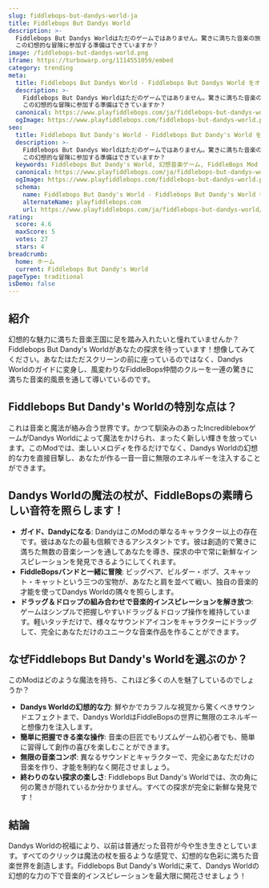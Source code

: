 ```yaml
---
slug: fiddlebops-but-dandys-world-ja
title: Fiddlebops But Dandys World
description: >-
  Fiddlebops But Dandys Worldはただのゲームではありません。驚きに満ちた音楽の旅です。
  この幻想的な冒険に参加する準備はできていますか？
image: /fiddlebops-but-dandys-world.png
iframe: https://turbowarp.org/1114551059/embed
category: trending
meta:
  title: Fiddlebops But Dandys World - Fiddlebops But Dandys World をオンラインでプレイ
  description: >-
    Fiddlebops But Dandys Worldはただのゲームではありません。驚きに満ちた音楽の旅です。
    この幻想的な冒険に参加する準備はできていますか？
  canonical: https://www.playfiddlebops.com/ja/fiddlebops-but-dandys-world/
  ogImage: https://www.playfiddlebops.com/fiddlebops-but-dandys-world.png
seo:
  title: Fiddlebops But Dandy's World - Fiddlebops But Dandy's World をオンラインでプレイ
  description: >-
    Fiddlebops But Dandys Worldはただのゲームではありません。驚きに満ちた音楽の旅です。
    この幻想的な冒険に参加する準備はできていますか？
  keywords: Fiddlebops But Dandy's World, 幻想音楽ゲーム, FiddleBops Mod
  canonical: https://www.playfiddlebops.com/ja/fiddlebops-but-dandys-world/
  ogImage: https://www.playfiddlebops.com/fiddlebops-but-dandys-world.png
  schema:
    name: Fiddlebops But Dandy's World - Fiddlebops But Dandy's World をオンラインでプレイ
    alternateName: playfiddlebops.com
    url: https://www.playfiddlebops.com/ja/fiddlebops-but-dandys-world/
rating:
  score: 4.6
  maxScore: 5
  votes: 27
  stars: 4
breadcrumb:
  home: ホーム
  current: Fiddlebops But Dandy's World
pageType: traditional
isDemo: false
---
```


## 紹介

幻想的な魅力に満ちた音楽王国に足を踏み入れたいと憧れていませんか？Fiddlebops But Dandy's Worldがあなたの探求を待っています！想像してみてください。あなたはただスクリーンの前に座っているのではなく、Dandys Worldのガイドに変身し、風変わりなFiddleBops仲間のクルーを一連の驚きに満ちた音楽的風景を通して導いているのです。

## Fiddlebops But Dandy's Worldの特別な点は？

これは音楽と魔法が絡み合う世界です。かつて馴染みのあったIncredibleboxゲームがDandys Worldによって魔法をかけられ、まったく新しい輝きを放っています。このModでは、楽しいメロディを作るだけでなく、Dandys Worldの幻想的な力を直接目撃し、あなたが作る一音一音に無限のエネルギーを注入することができます。

## Dandys Worldの魔法の杖が、FiddleBopsの素晴らしい音符を照らします！

- **ガイド、Dandyになる**: DandyはこのModの単なるキャラクター以上の存在です。彼はあなたの最も信頼できるアシスタントです。彼は創造的で驚きに満ちた無数の音楽シーンを通してあなたを導き、探求の中で常に新鮮なインスピレーションを発見できるようにしてくれます。
- **FiddleBopsバンドと一緒に冒険**: ビッグベア、ビルダー・ボブ、スキャット・キャットという三つの宝物が、あなたと肩を並べて戦い、独自の音楽的才能を使ってDandys Worldの隅々を照らします。
- **ドラッグ＆ドロップの組み合わせで音楽的インスピレーションを解き放つ**: ゲームはシンプルで把握しやすいドラッグ＆ドロップ操作を維持しています。軽いタッチだけで、様々なサウンドアイコンをキャラクターにドラッグして、完全にあなただけのユニークな音楽作品を作ることができます。

## なぜFiddlebops But Dandy's Worldを選ぶのか？

このModはどのような魔法を持ち、これほど多くの人を魅了しているのでしょうか？

- **Dandys Worldの幻想的な力**: 鮮やかでカラフルな視覚から驚くべきサウンドエフェクトまで、Dandys WorldはFiddleBopsの世界に無限のエネルギーと想像力を注入します。
- **簡単に把握できる楽な操作**: 音楽の巨匠でもリズムゲーム初心者でも、簡単に習得して創作の喜びを楽しむことができます。
- **無限の音楽コンボ**: 異なるサウンドとキャラクターで、完全にあなただけの音楽を作り、才能を制約なく開花させましょう。
- **終わりのない探求の楽しさ**: Fiddlebops But Dandy's Worldでは、次の角に何の驚きが隠れているか分かりません。すべての探求が完全に新鮮な発見です！

## 結論

Dandys Worldの祝福により、以前は普通だった音符が今や生き生きとしています。すべてのクリックは魔法の杖を振るような感覚で、幻想的な色彩に満ちた音楽世界を創造します。Fiddlebops But Dandy's Worldに来て、Dandys Worldの幻想的な力の下で音楽的インスピレーションを最大限に開花させましょう！
